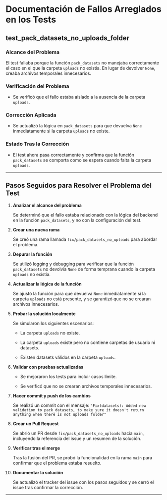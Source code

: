 # Documentación de Fallos Arreglados en los Tests

## **test_pack_datasets_no_uploads_folder**

### **Alcance del Problema**

El test fallaba porque la función `pack_datasets` no manejaba correctamente el caso en el que la carpeta `uploads` no existía. En lugar de devolver `None`, creaba archivos temporales innecesarios.

### **Verificación del Problema**

- Se verificó que el fallo estaba aislado a la ausencia de la carpeta `uploads`.

### **Corrección Aplicada**

- Se actualizó la lógica en `pack_datasets` para que devuelva `None` inmediatamente si la carpeta `uploads` no existe.

### **Estado Tras la Corrección**

- El test ahora pasa correctamente y confirma que la función `pack_datasets` se comporta como se espera cuando falta la carpeta `uploads`.

---

## Pasos Seguidos para Resolver el Problema del Test

1. **Analizar el alcance del problema**  

   Se determinó que el fallo estaba relacionado con la lógica del backend en la función `pack_datasets`, y no con la configuración del test.

2. **Crear una nueva rama**  

   Se creó una rama llamada `fix/pack_datasets_no_uploads` para abordar el problema.

3. **Depurar la función**  

   Se utilizó logging y debugging para verificar que la función `pack_datasets` no devolvía `None` de forma temprana cuando la carpeta `uploads` no existía.

4. **Actualizar la lógica de la función** 

   Se ajustó la función para que devuelva `None` inmediatamente si la carpeta `uploads` no está presente, y se garantizó que no se crearan archivos innecesarios.

5. **Probar la solución localmente**  

   Se simularon los siguientes escenarios:

   - La carpeta `uploads` no existe.

   - La carpeta `uploads` existe pero no contiene carpetas de usuario ni datasets.

   - Existen datasets válidos en la carpeta `uploads`.

6. **Validar con pruebas actualizadas** 

   - Se mejoraron los tests para incluir casos límite.

   - Se verificó que no se crearan archivos temporales innecesarios.

7. **Hacer commit y push de los cambios** 

   Se realizó un commit con el mensaje: `"Fix(datasets): Added new validation to pack_datasets, to make sure it doesn't return anything when there is not uploads folder"`

8. **Crear un Pull Request**  

   Se abrió un PR desde `fix/pack_datasets_no_uploads` hacia `main`, incluyendo la referencia del issue y un resumen de la solución.

9. **Verificar tras el merge**  

   Tras la fusión del PR, se probó la funcionalidad en la rama `main` para confirmar que el problema estaba resuelto.

10. **Documentar la solución**  

    Se actualizó el tracker del issue con los pasos seguidos y se cerró el issue tras confirmar la corrección.

---
